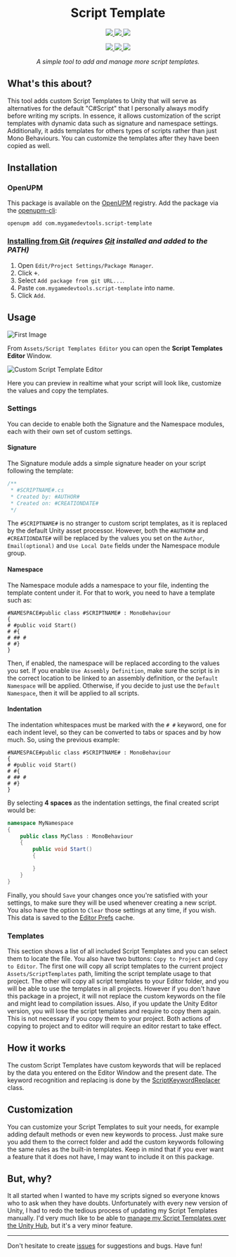 <h1 align=center>
Script Template
</h1>

<p align=center>  
  <a href="LICENSE">
    <img src="https://img.shields.io/github/license/mygamedevtools/script-template" />
  </a>
  <a href="https://github.com/mygamedevtools/script-template/actions/workflows/release.yml">
    <img src="https://github.com/mygamedevtools/script-template/actions/workflows/release.yml/badge.svg" />
  </a>
  <a href="https://github.com/mygamedevtools/script-template/commits/">
    <img src="https://img.shields.io/github/last-commit/mygamedevtools/script-template" />
  </a>
</p>

<p align=center>
  <a href="https://openupm.com/packages/com.mygamedevtools.script-template/">
    <img src="https://img.shields.io/npm/v/com.mygamedevtools.script-template?label=openupm&registry_uri=https://package.openupm.com" />
  </a>
  <a href="https://github.com/mygamedevtools/script-template/releases/latest">
    <img src="https://img.shields.io/github/v/release/mygamedevtools/script-template?sort=semver" />
  </a>
  <a href="https://github.com/semantic-release/semantic-release">
    <img src="https://img.shields.io/badge/semantic--release-angular-e10079?logo=semantic-release" />
  </a>
</p>

<p align=center><i>
A simple tool to add and manage more script templates.
</i></p>

What's this about?
---

This tool adds custom Script Templates to Unity that will serve as alternatives for the default \"C#Script\" that I personally always modify before writing my scripts. In essence, it allows customization of the script templates with dynamic data such as signature and namespace settings. Additionally, it adds templates for others types of scripts rather than just Mono Behaviours. You can customize the templates after they have been copied as well.

Installation
---

### OpenUPM

This package is available on the [OpenUPM](https://openupm.com/packages/com.mygamedevtools.script-template) registry. Add the package via the [openupm-cli](https://github.com/openupm/openupm-cli):

```
openupm add com.mygamedevtools.script-template
```

### [Installing from Git](https://docs.unity3d.com/Manual/upm-ui-giturl.html) _(requires [Git](https://git-scm.com/) installed and added to the PATH)_

1. Open `Edit/Project Settings/Package Manager`.
2. Click <kbd>+</kbd>.
3. Select `Add package from git URL...`.
4. Paste `com.mygamedevtools.script-template` into name.
5. Click `Add`.

Usage
---

![First Image](https://user-images.githubusercontent.com/9505905/111533338-6dd37580-8745-11eb-968d-37102b4b5e5c.png)

From `Assets/Script Templates Editor` you can open the **Script Templates Editor** Window.

![Custom Script Template Editor](https://user-images.githubusercontent.com/9505905/193695307-3b607ab4-9c31-4dab-b96b-176ac57589c2.png)

Here you can preview in realtime what your script will look like, customize the values and copy the templates. 

### Settings

You can decide to enable both the Signature and the Namespace modules, each with their own set of custom settings.

#### Signature

The Signature module adds a simple signature header on your script following the template:

```cs
/**
 * #SCRIPTNAME#.cs
 * Created by: #AUTHOR#
 * Created on: #CREATIONDATE#
 */
```

The `#SCRIPTNAME#` is no stranger to custom script templates, as it is replaced by the default Unity asset processor.
However, both the `#AUTHOR#` and `#CREATIONDATE#` will be replaced by the values you set on the `Author`, `Email(optional)` and `Use Local Date` fields under the Namespace module group.

#### Namespace

The Namespace module adds a namespace to your file, indenting the template content under it.
For that to work, you need to have a template such as:

```
#NAMESPACE#public class #SCRIPTNAME# : MonoBehaviour
{
# #public void Start()
# #{
# ## #
# #}
}
```

Then, if enabled, the namespace will be replaced according to the values you set.
If you enable `Use Assembly Definition`, make sure the script is in the correct location to be linked to an assembly definition, or the `Default Namespace` will be applied.
Otherwise, if you decide to just use the `Default Namespace`, then it will be applied to all scripts.

#### Indentation

The indentation whitespaces must be marked with the `# #` keyword, one for each indent level, so they can be converted to tabs or spaces and by how much. So, using the previous example:

```
#NAMESPACE#public class #SCRIPTNAME# : MonoBehaviour
{
# #public void Start()
# #{
# ## #
# #}
}
```

By selecting **4 spaces** as the indentation settings, the final created script would be:

```cs
namespace MyNamespace
{
    public class MyClass : MonoBehaviour
    {
        public void Start()
        {

        }
    }
}
```

Finally, you should `Save` your changes once you're satisfied with your settings, to make sure they will be used whenever creating a new script.
You also have the option to `Clear` those settings at any time, if you wish.
This data is saved to the [Editor Prefs](https://docs.unity3d.com/ScriptReference/EditorPrefs.html) cache.


### Templates

This section shows a list of all included Script Templates and you can select them to locate the file.
You also have two buttons: `Copy to Project` and `Copy to Editor`.
The first one will copy all script templates to the current project `Assets/ScriptTemplates` path, limiting the script template usage to that project.
The other will copy all script templates to your Editor folder, and you will be able to use the templates
in all projects.
However if you don't have this package in a project, it will not replace the custom keywords on the file and might lead to compilation issues.
Also, if you update the Unity Editor version, you will lose the script templates and require to copy them again. This is not necessary if you copy them to your project.
Both actions of copying to project and to editor will require an editor restart to take effect.

How it works
---

The custom Script Templates have custom keywords that will be replaced by the data you entered on the Editor Window and the present date.
The keyword recognition and replacing is done by the [ScriptKeywordReplacer](Assets/CustomScriptTemplate/Editor/ScriptKeywordReplacer.cs) class.

Customization
---

You can customize your Script Templates to suit your needs, for example adding default methods or even new keywords to process.
Just make sure you add them to the correct folder and add the custom keywords following the same rules as the built-in templates.
Keep in mind that if you ever want a feature that it does not have, I may want to include it on this package.

But, why?
---

It all started when I wanted to have my scripts signed so everyone knows who to ask when they have doubts.
Unfortunately with every new version of Unity, I had to redo the tedious process of updating my Script Templates manually.
I'd very much like to be able to [manage my Script Templates over the Unity Hub](https://forum.unity.com/threads/feature-request-manage-script-templates.532962/), but it's a very minor feature.

---

Don't hesitate to create [issues](https://github.com/mygamedevtools/script-template/issues) for suggestions and bugs. Have fun!
